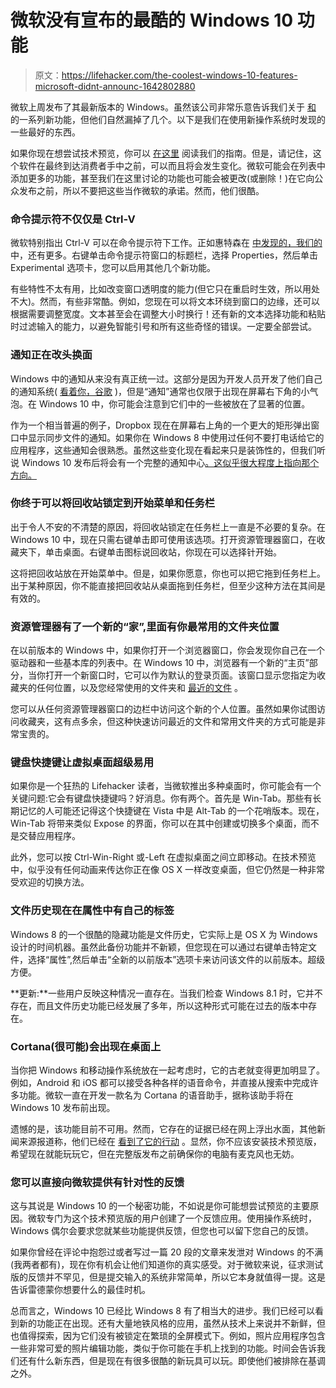 # 微软没有宣布的最酷的 Windows 10 功能

> 原文：<https://lifehacker.com/the-coolest-windows-10-features-microsoft-didnt-announc-1642802880>

微软上周发布了其最新版本的 Windows。虽然该公司非常乐意告诉我们关于 [和](https://lifehacker.com/all-the-new-stuff-in-windows-10-1640838152) 的一系列新功能，但他们自然漏掉了几个。以下是我们在使用新操作系统时发现的一些最好的东西。



如果你现在想尝试技术预览，你可以 [在这里](https://lifehacker.com/windows-10-technical-preview-now-available-for-download-1641212531) 阅读我们的指南。但是，请记住，这个软件在最终到达消费者手中之前，可以而且将会发生变化。微软可能会在列表中添加更多的功能，甚至我们在这里讨论的功能也可能会被更改(或删除！)在它向公众发布之前，所以不要把这些当作微软的承诺。然而，他们很酷。

### **命令提示符不仅仅是 Ctrl-V**

微软特别指出 Ctrl-V 可以在命令提示符下工作。正如惠特森在 [中发现的，我们的](https://lifehacker.com/heres-what-windows-10-looks-and-feels-like-1641369982) 中，还有更多。右键单击命令提示符窗口的标题栏，选择 Properties，然后单击 Experimental 选项卡，您可以启用其他几个新功能。

有些特性不太有用，比如改变窗口透明度的能力(但它只在重启时生效，所以用处不大)。然而，有些非常酷。例如，您现在可以将文本环绕到窗口的边缘，还可以根据需要调整宽度。文本甚至会在调整大小时换行！还有新的文本选择功能和粘贴时过滤输入的能力，以避免智能引号和所有这些奇怪的错误。一定要全部尝试。

### **通知正在改头换面**

Windows 中的通知从来没有真正统一过。这部分是因为开发人员开发了他们自己的通知系统( [看着你，谷歌](http://lifehacker.com/chrome-update-brings-rich-notifications-to-all-users-722534872) )，但是“通知”通常也仅限于出现在屏幕右下角的小气泡。在 Windows 10 中，你可能会注意到它们中的一些被放在了显著的位置。

作为一个相当普遍的例子，Dropbox 现在在屏幕右上角的一个更大的矩形弹出窗口中显示同步文件的通知。如果你在 Windows 8 中使用过任何不要打电话给它的应用程序，这些通知会很熟悉。虽然这些变化现在看起来只是装饰性的，但我们听说 Windows 10 发布后将会有一个完整的通知中心[。这似乎很大程度上指向那个方向。](https://gizmodo.com/here-allegedly-is-windows-9s-notification-center-in-a-1634458510)

### **你终于可以将回收站锁定到开始菜单和任务栏**

出于令人不安的不清楚的原因，将回收站锁定在任务栏上一直是不必要的复杂。在 Windows 10 中，现在只需右键单击即可使用该选项。打开资源管理器窗口，在收藏夹下，单击桌面。右键单击图标说回收站，你现在可以选择针开始。

这将把回收站放在开始菜单中。但是，如果你愿意，你也可以把它拖到任务栏上。出于某种原因，你不能直接把回收站从桌面拖到任务栏，但至少这种方法在其间是有效的。

### **资源管理器有了一个新的“家”,里面有你最常用的文件夹位置**

在以前版本的 Windows 中，如果你打开一个浏览器窗口，你会发现你自己在一个驱动器和一些基本库的列表中。在 Windows 10 中，浏览器有一个新的“主页”部分，当你打开一个新窗口时，它可以作为默认的登录页面。该窗口显示您指定为收藏夹的任何位置，以及您经常使用的文件夹和 [最近的文件](https://lifehacker.com/find-recent-files-in-windows-with-the-run-dialog-1641595688) 。

您可以从任何资源管理器窗口的边栏中访问这个新的个人位置。虽然如果你试图访问收藏夹，这有点多余，但这种快速访问最近的文件和常用文件夹的方式可能是非常宝贵的。

### **键盘快捷键让虚拟桌面超级易用**

如果你是一个狂热的 Lifehacker 读者，当微软推出多种桌面时，你可能会有一个关键问题:它会有键盘快捷键吗？好消息。你有两个。首先是 Win-Tab。那些有长期记忆的人可能还记得这个快捷键在 Vista 中是 Alt-Tab 的一个花哨版本。现在，Win-Tab 将带来类似 Expose 的界面，你可以在其中创建或切换多个桌面，而不是交替应用程序。

此外，您可以按 Ctrl-Win-Right 或-Left 在虚拟桌面之间立即移动。在技术预览中，似乎没有任何动画来传达你正在像 OS X 一样改变桌面，但它仍然是一种非常受欢迎的切换方法。

### **文件历史现在在属性中有自己的标签**

Windows 8 的一个很酷的隐藏功能是文件历史，它实际上是 OS X 为 Windows 设计的时间机器。虽然此备份功能并不新颖，但您现在可以通过右键单击特定文件，选择“属性”,然后单击“全新的以前版本”选项卡来访问该文件的以前版本。超级方便。

**更新:**一些用户反映这种情况一直存在。当我们检查 Windows 8.1 时，它并不存在，而且文件历史功能已经发展了多年，所以这种形式可能在过去的版本中存在。

### Cortana(很可能)会出现在桌面上

当你把 Windows 和移动操作系统放在一起考虑时，它的古老就变得更加明显了。例如，Android 和 iOS 都可以接受各种各样的语音命令，并直接从搜索中完成许多功能。微软一直在开发一款名为 Cortana 的语音助手，据称该助手将在 Windows 10 发布前出现。

遗憾的是，该功能目前不可用。然而，它存在的证据已经在网上浮出水面，其他新闻来源报道称，他们已经在 [看到了它的行动](http://www.theverge.com/2014/9/30/6876177/windows-10-cortana-feature) 。显然，你不应该安装技术预览版，希望现在就能玩玩它，但在完整版发布之前确保你的电脑有麦克风也无妨。

### **您可以直接向微软提供有针对性的反馈**

这与其说是 Windows 10 的一个秘密功能，不如说是你可能想尝试预览的主要原因。微软专门为这个技术预览版的用户创建了一个反馈应用。使用操作系统时，Windows 偶尔会要求您就某些功能提供反馈，但您也可以留下您自己的反馈。

如果你曾经在评论中抱怨过或者写过一篇 20 段的文章来发泄对 Windows 的不满(我两者都有)，现在你有机会让他们知道你的真实感受。对于微软来说，征求测试版的反馈并不罕见，但是提交输入的系统非常简单，所以它本身就值得一提。这是告诉雷德蒙你想要什么的最佳时机。

总而言之，Windows 10 已经比 Windows 8 有了相当大的进步。我们已经可以看到新的功能正在出现。还有大量地铁风格的应用，虽然从技术上来说并不新鲜，但也值得探索，因为它们没有被锁定在繁琐的全屏模式下。例如，照片应用程序包含一些非常可爱的照片编辑功能，类似于你可能在手机上找到的功能。时间会告诉我们还有什么新东西，但是现在有很多很酷的新玩具可以玩。即使他们被排除在基调之外。
